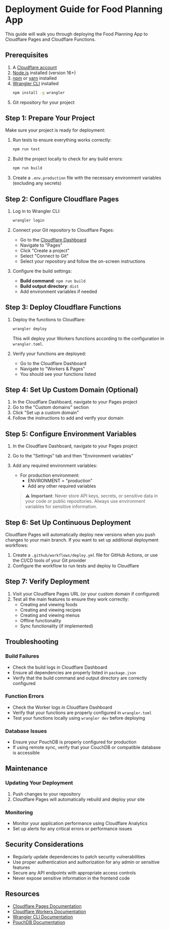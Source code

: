 # Deployment Guide for Food Planning App

This guide will walk you through deploying the Food Planning App to Cloudflare Pages and Cloudflare Functions.

## Prerequisites

1. A [Cloudflare account](https://dash.cloudflare.com/sign-up)
2. [Node.js](https://nodejs.org/) installed (version 16+)
3. [npm](https://www.npmjs.com/) or [yarn](https://yarnpkg.com/) installed
4. [Wrangler CLI](https://developers.cloudflare.com/workers/wrangler/install-and-update/) installed
   ```bash
   npm install -g wrangler
   ```
5. Git repository for your project

## Step 1: Prepare Your Project

Make sure your project is ready for deployment:

1. Run tests to ensure everything works correctly:
   ```bash
   npm run test
   ```

2. Build the project locally to check for any build errors:
   ```bash
   npm run build
   ```

3. Create a `.env.production` file with the necessary environment variables (excluding any secrets)

## Step 2: Configure Cloudflare Pages

1. Log in to Wrangler CLI:
   ```bash
   wrangler login
   ```

2. Connect your Git repository to Cloudflare Pages:
   - Go to the [Cloudflare Dashboard](https://dash.cloudflare.com/)
   - Navigate to "Pages"
   - Click "Create a project"
   - Select "Connect to Git"
   - Select your repository and follow the on-screen instructions

3. Configure the build settings:
   - **Build command**: `npm run build`
   - **Build output directory**: `dist`
   - Add environment variables if needed

## Step 3: Deploy Cloudflare Functions

1. Deploy the functions to Cloudflare:
   ```bash
   wrangler deploy
   ```

   This will deploy your Workers functions according to the configuration in `wrangler.toml`.

2. Verify your functions are deployed:
   - Go to the Cloudflare Dashboard
   - Navigate to "Workers & Pages"
   - You should see your functions listed

## Step 4: Set Up Custom Domain (Optional)

1. In the Cloudflare Dashboard, navigate to your Pages project
2. Go to the "Custom domains" section
3. Click "Set up a custom domain"
4. Follow the instructions to add and verify your domain

## Step 5: Configure Environment Variables

1. In the Cloudflare Dashboard, navigate to your Pages project
2. Go to the "Settings" tab and then "Environment variables"
3. Add any required environment variables:
   - For production environment:
     - ENVIRONMENT = "production"
     - Add any other required variables

   > ⚠️ **Important**: Never store API keys, secrets, or sensitive data in your code or public repositories. Always use environment variables for sensitive information.

## Step 6: Set Up Continuous Deployment

Cloudflare Pages will automatically deploy new versions when you push changes to your main branch. If you want to set up additional deployment workflows:

1. Create a `.github/workflows/deploy.yml` file for GitHub Actions, or use the CI/CD tools of your Git provider
2. Configure the workflow to run tests and deploy to Cloudflare

## Step 7: Verify Deployment

1. Visit your Cloudflare Pages URL (or your custom domain if configured)
2. Test all the main features to ensure they work correctly:
   - Creating and viewing foods
   - Creating and viewing recipes
   - Creating and viewing menus
   - Offline functionality
   - Sync functionality (if implemented)

## Troubleshooting

### Build Failures

- Check the build logs in Cloudflare Dashboard
- Ensure all dependencies are properly listed in `package.json`
- Verify that the build command and output directory are correctly configured

### Function Errors

- Check the Worker logs in Cloudflare Dashboard
- Verify that your functions are properly configured in `wrangler.toml`
- Test your functions locally using `wrangler dev` before deploying

### Database Issues

- Ensure your PouchDB is properly configured for production
- If using remote sync, verify that your CouchDB or compatible database is accessible

## Maintenance

### Updating Your Deployment

1. Push changes to your repository
2. Cloudflare Pages will automatically rebuild and deploy your site

### Monitoring

- Monitor your application performance using Cloudflare Analytics
- Set up alerts for any critical errors or performance issues

## Security Considerations

- Regularly update dependencies to patch security vulnerabilities
- Use proper authentication and authorization for any admin or sensitive features
- Secure any API endpoints with appropriate access controls
- Never expose sensitive information in the frontend code

## Resources

- [Cloudflare Pages Documentation](https://developers.cloudflare.com/pages/)
- [Cloudflare Workers Documentation](https://developers.cloudflare.com/workers/)
- [Wrangler CLI Documentation](https://developers.cloudflare.com/workers/wrangler/)
- [PouchDB Documentation](https://pouchdb.com/guides/)